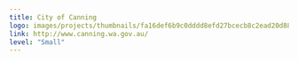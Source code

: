 ```yaml
---
title: City of Canning
logo: images/projects/thumbnails/fa16def6b9c0dddd8efd27bcecb8c2ead20d88be.png.150x50_q85.png
link: http://www.canning.wa.gov.au/
level: "Small"
---
```

